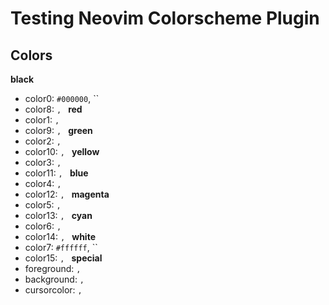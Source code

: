 # Testing Neovim Colorscheme Plugin

## Colors

**black**
- color0: `#000000`, ``
- color8: ``, ``
**red**
- color1: ``, ``
- color9: ``, ``
**green**
- color2: ``, ``
- color10: ``, ``
**yellow**
- color3: ``, ``
- color11: ``, ``
**blue**
- color4: ``, ``
- color12: ``, ``
**magenta**
- color5: ``, ``
- color13: ``, ``
**cyan**
- color6: ``, ``
- color14: ``, ``
**white**
- color7: `#ffffff`, ``
- color15: ``, ``
**special**
- foreground: ``, ``
- background: ``, ``
- cursorcolor: ``, ``


